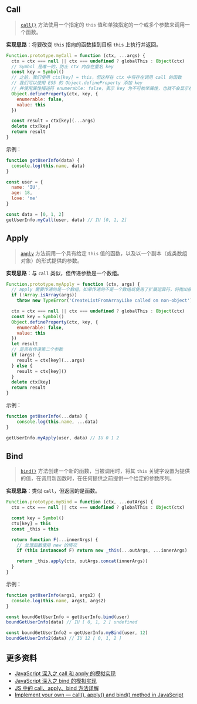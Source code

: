 ## Call

> [`call()`](https://developer.mozilla.org/zh-CN/docs/Web/JavaScript/Reference/Global_Objects/Function/call) 方法使用一个指定的 `this` 值和单独指定的一个或多个参数来调用一个函数。

**实现思路**：将要改变 `this` 指向的函数挂到目标 `this` 上执行并返回。

```js
Function.prototype.myCall = function (ctx, ...args) {
  ctx = ctx === null || ctx === undefined ? globalThis : Object(ctx)
  // Symbol 是唯一的，防止 ctx 内存在重名 key
  const key = Symbol()
  // 之前，我们使用 ctx[key] = this，但这样在 ctx 中将存在调用 call 的函数
  // 我们可以使用 ES5 的 Object.defineProperty 添加 key
  // 并使用属性描述符 enumerable: false，表示 key 为不可枚举属性，也就不会显示在 ctx 中
  Object.defineProperty(ctx, key, {
    enumerable: false,
    value: this
  })

  const result = ctx[key](...args)
  delete ctx[key]
  return result
}
```

示例：

```js
function getUserInfo(data) {
  console.log(this.name, data)
}

const user = {
  name: 'IU',
  age: 18,
  love: 'me'
}

const data = [0, 1, 2]
getUserInfo.myCall(user, data) // IU [0, 1, 2]
```

## Apply

> [`apply`](https://developer.mozilla.org/en-US/docs/Web/JavaScript/Reference/Global_Objects/Function/apply) 方法调用一个具有给定 `this` 值的函数，以及以一个副本（或类数组对象）的形式提供的参数。

**实现思路**：与 `call` 类似，但传递参数是一个数组。

```js
Function.prototype.myApply = function (ctx, args) {
  // apply 需要传递的是一个数组，如果传递的不是一个数组或使用了扩展运算符，将抛出报错。
  if (!Array.isArray(args))
    throw new TypeError('CreateListFromArrayLike called on non-object')

  ctx = ctx === null || ctx === undefined ? globalThis : Object(ctx)
  const key = Symbol()
  Object.defineProperty(ctx, key, {
    enumerable: false,
    value: this
  })
  let result
  // 是否有传递第二个参数
  if (args) {
    result = ctx[key](...args)
  } else {
    result = ctx[key]()
  }
  delete ctx[key]
  return result
}
```

示例：

```js
function getUserInfo(...data) {
	console.log(this.name, ...data)
}

getUserInfo.myApply(user, data) // IU 0 1 2
```

## Bind

> [`bind()`](https://developer.mozilla.org/en/docs/Web/JavaScript/Reference/Global_objects/Function/bind) 方法创建一个新的函数，当被调用时，将其 `this` 关键字设置为提供的值，在调用新函数时，在任何提供之前提供一个给定的参数序列。

**实现思路**：类似 `call`，但返回的是函数。

```js
Function.prototype.myBind = function (ctx, ...outArgs) {
  ctx = ctx === null || ctx === undefined ? globalThis : Object(ctx)

  const key = Symbol()
  ctx[key] = this
  const _this = this

  return function F(...innerArgs) {
    // 处理函数使用 new 的情况
    if (this instanceof F) return new _this(...outArgs, ...innerArgs)

    return _this.apply(ctx, outArgs.concat(innerArgs))
  }
}
```

示例：

```js
function getUserInfo(args1, args2) {
  console.log(this.name, args1, args2)
}

const boundGetUserInfo = getUserInfo.bind(user)
boundGetUserInfo(data) // IU [ 0, 1, 2 ] undefined

const boundGetUserInfo2 = getUserInfo.myBind(user, 12)
boundGetUserInfo2(data) // IU 12 [ 0, 1, 2 ]
```

## 更多资料

- [JavaScript 深入之 call 和 apply 的模拟实现](https://github.com/mqyqingfeng/Blog/issues/11)
- [JavaScript 深入之 bind 的模拟实现](https://github.com/mqyqingfeng/Blog/issues/12)
- [JS 中的 call、apply、bind 方法详解](https://segmentfault.com/a/1190000018270750)
- [Implement your own — call(), apply() and bind() method in JavaScript](https://medium.com/@ankur_anand/implement-your-own-call-apply-and-bind-method-in-javascript-42cc85dba1b)